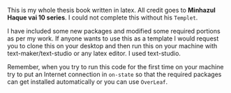 This is my whole thesis book written in latex. All credit goes to **Minhazul Haque vai 10 series**.
I could not complete this without his ``Templet``.

I have included some new packages and modified some required portions as per my work.
If anyone wants to use this as a template I would request you to clone this on your desktop and then run this on your machine with text-maker/text-studio or any latex editor.
I used text-studio.

Remember, when you try to run this code for the first time on your machine try to put an Internet connection in ``on-state`` so that the required packages can get installed automatically or you can use ``OverLeaf``. 
